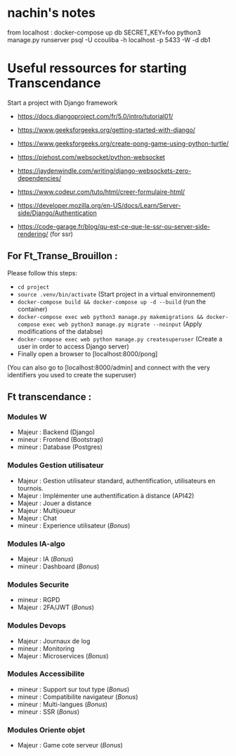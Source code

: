 # nachin's notes

from localhost :
docker-compose up db 
SECRET_KEY=foo python3 manage.py runserver
psql -U ccouliba -h localhost -p 5433 -W -d db1

# Useful ressources for starting Transcendance 

Start a project with Django framework

- https://docs.djangoproject.com/fr/5.0/intro/tutorial01/

- https://www.geeksforgeeks.org/getting-started-with-django/

- https://www.geeksforgeeks.org/create-pong-game-using-python-turtle/

- https://piehost.com/websocket/python-websocket

- https://jaydenwindle.com/writing/django-websockets-zero-dependencies/

- https://www.codeur.com/tuto/html/creer-formulaire-html/

- https://developer.mozilla.org/en-US/docs/Learn/Server-side/Django/Authentication

- https://code-garage.fr/blog/qu-est-ce-que-le-ssr-ou-server-side-rendering/
(for ssr)

## For Ft_Transe_Brouillon :
Please follow this steps:
  - `cd project`
  - `source .venv/bin/activate` (Start project in a virtual environnement)
  - `docker-compose build && docker-compose up -d --build` (run the container)
  - `docker-compose exec web python3 manage.py makemigrations && docker-compose exec web python3 manage.py migrate --noinput` (Apply modifications of the databse)
  - `docker-compose exec web python manage.py createsuperuser` (Create a user in order to access Django server)
  - Finally open a browser to [localhost:8000/pong]

  (You can also go to [localhost:8000/admin] and connect with the very identifiers you used to create the superuser)

## Ft transcendance :
### Modules W
- Majeur : Backend (Django)
- mineur : Frontend (Bootstrap)
- mineur : Database (Postgres)

### Modules Gestion utilisateur
- Majeur : Gestion utilisateur standard, authentification, utilisateurs en tournois.
- Majeur : Implémenter une authentification à distance (API42)
- Majeur : Jouer a distance
- Majeur : Multijoueur
- Majeur : Chat
- mineur : Experience utilisateur (*Bonus*)
 	
### Modules IA-algo
- Majeur : IA (*Bonus*)
- mineur : Dashboard (*Bonus*)
 
### Modules Securite
- mineur : RGPD
- Majeur : 2FA/JWT (*Bonus*)

### Modules Devops
- Majeur : Journaux de log
- mineur : Monitoring
- Majeur : Microservices (*Bonus*)

### Modules Accessibilite
- mineur : Support sur tout type (*Bonus*)
- mineur : Compatibilite navigateur (*Bonus*)
- mineur : Multi-langues (*Bonus*)
- mineur : SSR (*Bonus*)

### Modules Oriente objet
- Majeur : Game cote serveur  (*Bonus*)
